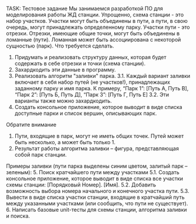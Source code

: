 TASK:
Тестовое задание
Мы занимаемся разработкой ПО для моделирования работы ЖД станции.
Упрощенно, схема станции - это набор участков. Участки могут быть объединены в пути, а пути, в свою очередь, могут принадлежать определенному парку.
Участки пути - это отрезки. Отрезки, имеющие общие точки, могут быть объединены в ломанные (пути). Ломанная может быть ассоциирована с некоторой сущностью (парк). Что требуется сделать.
1.	Придумать и реализовать структуру данных, которая будет содержать в себе отрезки и точки (схема станции).
2.	Захардкодить эти данные в программу.
3.	Реализовать алгоритм "заливки" парка.
3.1.	Каждый вариант заливки включает в себя набор путей (не участков!), принадлежащих заданному парку и имя парка. К примеру, “Парк 1”: [Путь А, Путь В], “Парк 2”: [Путь Б, Путь Д], “Парк 3”: [Путь Г, Путь Е]
3.2.	Эти варианты также можно захардкодить.
5.	Создать консольное приложение, которое выводит в виде списка доступные парки и список вершин, описывающих парк.

Обратите внимание
1.	Пути, входящие в парк, могут не иметь общих точек. Путей может быть несколько, а может быть только 1.
2.	Результат работы алгоритма заливки – фигура, представляющая собой парк станции.

Примеры заливки (пути парка выделены синим цветом, залитый парк – зеленым):
5.	Поиск кратчайшего пути между участками
5.1.	Создать консольное приложение, которое выводит в виде списка все участки схемы станции: [Порядковый Номер]. [Имя].
5.2.	Добавить возможность выбора номера начального и конечного участка пути.
5.3.	Вывести в виде списка участки станции, входящие в кратчайший путь между указанными участками (или сообщить, что пути не существует).
6.	Написать базовые unit-тесты для схемы станции, алгоритма заливки и поиска.
